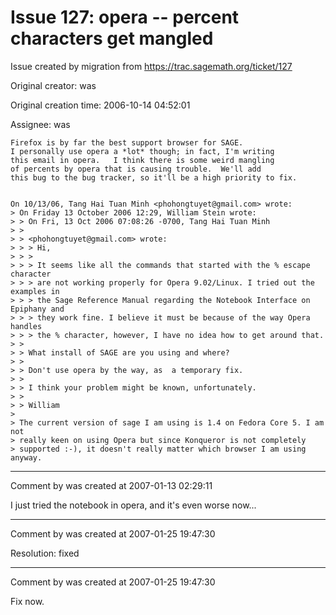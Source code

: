 # Issue 127: opera -- percent characters get mangled

Issue created by migration from https://trac.sagemath.org/ticket/127

Original creator: was

Original creation time: 2006-10-14 04:52:01

Assignee: was


```
Firefox is by far the best support browser for SAGE.
I personally use opera a *lot* though; in fact, I'm writing
this email in opera.   I think there is some weird mangling
of percents by opera that is causing trouble.  We'll add
this bug to the bug tracker, so it'll be a high priority to fix.


On 10/13/06, Tang Hai Tuan Minh <phohongtuyet@gmail.com> wrote:
> On Friday 13 October 2006 12:29, William Stein wrote:
> > On Fri, 13 Oct 2006 07:08:26 -0700, Tang Hai Tuan Minh
> >
> > <phohongtuyet@gmail.com> wrote:
> > > Hi,
> > >
> > > It seems like all the commands that started with the % escape character
> > > are not working properly for Opera 9.02/Linux. I tried out the examples in
> > > the Sage Reference Manual regarding the Notebook Interface on Epiphany and
> > > they work fine. I believe it must be because of the way Opera handles
> > > the % character, however, I have no idea how to get around that.
> >
> > What install of SAGE are you using and where?
> >
> > Don't use opera by the way, as  a temporary fix.
> >
> > I think your problem might be known, unfortunately.
> >
> > William
> 
> The current version of sage I am using is 1.4 on Fedora Core 5. I am not
> really keen on using Opera but since Konqueror is not completely
> supported :-), it doesn't really matter which browser I am using anyway.
```



---

Comment by was created at 2007-01-13 02:29:11

I just tried the notebook in opera, and it's even worse now...


---

Comment by was created at 2007-01-25 19:47:30

Resolution: fixed


---

Comment by was created at 2007-01-25 19:47:30

Fix now.
